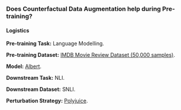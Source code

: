 ### Does Counterfactual Data Augmentation help during Pre-training?

#### Logistics

**Pre-training Task:** Language Modelling. 

**Pre-training Dataset:** [IMDB Movie Review Dataset (50,000 samples)](https://huggingface.co/datasets/imdb).

**Model:** [Albert](https://huggingface.co/albert-base-v2). 

**Downstream Task:** NLI. 

**Downstream Dataset:** SNLI. 

**Perturbation Strategy:** [Polyjuice](https://github.com/tongshuangwu/polyjuice). 
